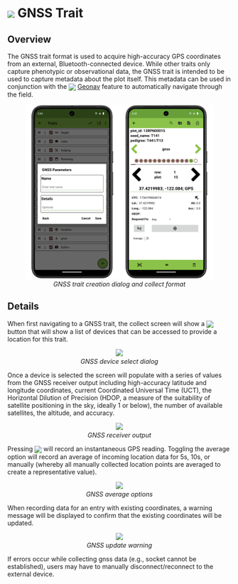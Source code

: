 <img ref="GNSS" style="vertical-align: middle;" src="_static/icons/formats/satellite-variant.png" width="40px"> GNSS Trait
==============================================================================

Overview
--------

The GNSS trait format is used to acquire high-accuracy GPS coordinates
from an external, Bluetooth-connected device. While other traits only
capture phenotypic or observational data, the GNSS trait is intended to
be used to capture metadata about the plot itself. This metadata can be
used in conjunction with the
<a href="geonav.md"><img style="vertical-align: middle;" src="_static/icons/settings/main/map-search.png" width="20px"></a> [Geonav](geonav.md) feature to automatically navigate
through the field.

<figure align="center" class="image">
  <img src="_static/images/traits/formats/gnss_format_joined.png" width="700px"> 
  <figcaption><i>GNSS trait creation dialog and collect format</i></figcaption> 
</figure>

Details
-------

When first navigating to a GNSS trait, the collect screen will show a
<img ref="gnss" style="vertical-align: middle;" src="_static/icons/formats/satellite-variant.png" width="20px">
button that will show a list of devices that can be accessed to provide
a location for this trait.

<figure align="center" class="image">
  <img src="_static/images/traits/formats/collect_gnss_select_device.png" width="325px"> 
  <figcaption><i>GNSS device select dialog</i></figcaption> 
</figure>

Once a device is selected the screen will populate with a series of
values from the GNSS receiver output including high-accuracy latitude
and longitude coordinates, current Coordinated Universal Time (UCT), the
Horizontal Dilution of Precision (HDOP, a measure of the suitability of
satellite positioning in the sky, ideally 1 or below), the number of
available satellites, the altitude, and accuracy.

<figure align="center" class="image">
  <img src="_static/images/traits/formats/collect_gnss_receiver_output.png" width="325px"> 
  <figcaption><i>GNSS receiver output</i></figcaption> 
</figure>

Pressing
<img ref="capture" style="vertical-align: middle;" src="_static/icons/formats/crosshairs-gps.png" width="20px"> will record an instantaneous GPS reading. Toggling the average option will
record an average of incoming location data for 5s, 10s, or manually
(whereby all manually collected location points are averaged to create a
representative value).

<figure align="center" class="image">
  <img src="_static/images/traits/formats/collect_gnss_average_options.png" width="325px"> 
  <figcaption><i>GNSS average options</i></figcaption> 
</figure>

When recording data for an entry with existing coordinates, a warning
message will be displayed to confirm that the existing coordinates will
be updated.

<figure align="center" class="image">
  <img src="_static/images/traits/formats/collect_gnss_update_warning.png" width="325px"> 
  <figcaption><i>GNSS update warning</i></figcaption> 
</figure>

If errors occur while collecting gnss data (e.g., socket cannot be
established), users may have to manually disconnect/reconnect to the
external device.
